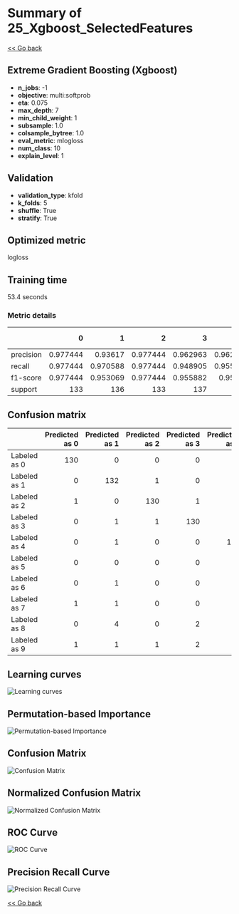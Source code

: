 # Summary of 25_Xgboost_SelectedFeatures

[<< Go back](../README.md)


## Extreme Gradient Boosting (Xgboost)
- **n_jobs**: -1
- **objective**: multi:softprob
- **eta**: 0.075
- **max_depth**: 7
- **min_child_weight**: 1
- **subsample**: 1.0
- **colsample_bytree**: 1.0
- **eval_metric**: mlogloss
- **num_class**: 10
- **explain_level**: 1

## Validation
 - **validation_type**: kfold
 - **k_folds**: 5
 - **shuffle**: True
 - **stratify**: True

## Optimized metric
logloss

## Training time

53.4 seconds

### Metric details
|           |          0 |          1 |          2 |          3 |          4 |          5 |          6 |          7 |          8 |          9 |   accuracy |   macro avg |   weighted avg |   logloss |
|:----------|-----------:|-----------:|-----------:|-----------:|-----------:|-----------:|-----------:|-----------:|-----------:|-----------:|-----------:|------------:|---------------:|----------:|
| precision |   0.977444 |   0.93617  |   0.977444 |   0.962963 |   0.962963 |   0.949275 |   0.977941 |   0.963235 |   0.945312 |   0.924242 |   0.957684 |    0.957699 |       0.957678 |  0.139399 |
| recall    |   0.977444 |   0.970588 |   0.977444 |   0.948905 |   0.955882 |   0.963235 |   0.977941 |   0.977612 |   0.923664 |   0.903704 |   0.957684 |    0.957642 |       0.957684 |  0.139399 |
| f1-score  |   0.977444 |   0.953069 |   0.977444 |   0.955882 |   0.95941  |   0.956204 |   0.977941 |   0.97037  |   0.934363 |   0.913858 |   0.957684 |    0.957598 |       0.957609 |  0.139399 |
| support   | 133        | 136        | 133        | 137        | 136        | 136        | 136        | 134        | 131        | 135        |   0.957684 | 1347        |    1347        |  0.139399 |


## Confusion matrix
|              |   Predicted as 0 |   Predicted as 1 |   Predicted as 2 |   Predicted as 3 |   Predicted as 4 |   Predicted as 5 |   Predicted as 6 |   Predicted as 7 |   Predicted as 8 |   Predicted as 9 |
|:-------------|-----------------:|-----------------:|-----------------:|-----------------:|-----------------:|-----------------:|-----------------:|-----------------:|-----------------:|-----------------:|
| Labeled as 0 |              130 |                0 |                0 |                0 |                2 |                1 |                0 |                0 |                0 |                0 |
| Labeled as 1 |                0 |              132 |                1 |                0 |                2 |                1 |                0 |                0 |                0 |                0 |
| Labeled as 2 |                1 |                0 |              130 |                1 |                0 |                0 |                1 |                0 |                0 |                0 |
| Labeled as 3 |                0 |                1 |                1 |              130 |                0 |                3 |                0 |                1 |                1 |                0 |
| Labeled as 4 |                0 |                1 |                0 |                0 |              130 |                0 |                1 |                0 |                1 |                3 |
| Labeled as 5 |                0 |                0 |                0 |                0 |                0 |              131 |                1 |                0 |                0 |                4 |
| Labeled as 6 |                0 |                1 |                0 |                0 |                0 |                1 |              133 |                0 |                1 |                0 |
| Labeled as 7 |                1 |                1 |                0 |                0 |                1 |                0 |                0 |              131 |                0 |                0 |
| Labeled as 8 |                0 |                4 |                0 |                2 |                0 |                0 |                0 |                1 |              121 |                3 |
| Labeled as 9 |                1 |                1 |                1 |                2 |                0 |                1 |                0 |                3 |                4 |              122 |

## Learning curves
![Learning curves](learning_curves.png)

## Permutation-based Importance
![Permutation-based Importance](permutation_importance.png)
## Confusion Matrix

![Confusion Matrix](confusion_matrix.png)


## Normalized Confusion Matrix

![Normalized Confusion Matrix](confusion_matrix_normalized.png)


## ROC Curve

![ROC Curve](roc_curve.png)


## Precision Recall Curve

![Precision Recall Curve](precision_recall_curve.png)



[<< Go back](../README.md)
